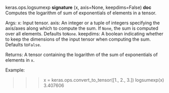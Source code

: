 keras.ops.logsumexp
__signature__
(x, axis=None, keepdims=False)
__doc__
Computes the logarithm of sum of exponentials of elements in a tensor.

Args:
    x: Input tensor.
    axis: An integer or a tuple of integers specifying the axis/axes
        along which to compute the sum. If `None`, the sum is computed
        over all elements. Defaults to`None`.
    keepdims: A boolean indicating whether to keep the dimensions of
        the input tensor when computing the sum. Defaults to`False`.

Returns:
    A tensor containing the logarithm of the sum of exponentials of
    elements in `x`.

Example:

>>> x = keras.ops.convert_to_tensor([1., 2., 3.])
>>> logsumexp(x)
3.407606
